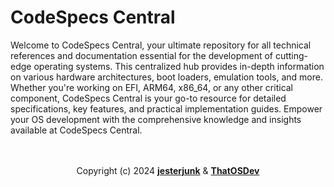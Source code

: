 <h1>CodeSpecs Central</h1>

<p>Welcome to CodeSpecs Central, your ultimate repository for all technical references and documentation essential for the development of cutting-edge operating systems. This centralized hub provides in-depth information on various hardware architectures, boot loaders, emulation tools, and more. Whether you're working on EFI, ARM64, x86_64, or any other critical component, CodeSpecs Central is your go-to resource for detailed specifications, key features, and practical implementation guides. Empower your OS development with the comprehensive knowledge and insights available at CodeSpecs Central.</p>

<p align="center"><br><br>Copyright (c) 2024 <a href="https://github.com/jesterjunk"><b>jesterjunk</b></a> & <a href="https://github.com/ThatOSDev"><b>ThatOSDev</b></a><br><br></p>
